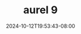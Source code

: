 --- 
title: "aurel 9"
description: "download bokep aurel 9 simontok    "
date: 2024-10-12T19:53:43-08:00
file_code: "abbsiln6b3xa"
draft: false
cover: "3mlnnwm9totkuoxp.jpg"
tags: ["aurel", "bokep-indo", "bokep-viral", "bokep-ig"]
length: 60
fld_id: "1390211"
foldername: "Aurelnewalbum"
categories: ["Aurelnewalbum"]
views: 35
---
